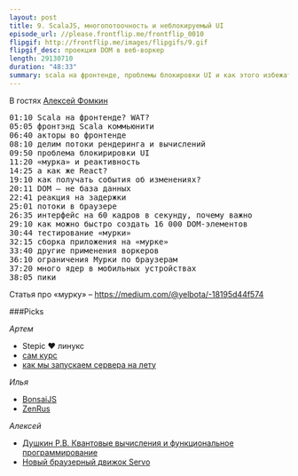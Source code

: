 ```yaml
---
layout: post
title: 9. ScalaJS, многопотоочность и неблокируемый UI
episode_url: //please.frontflip.me/frontflip_0010
flipgif: http://frontflip.me/images/flipgifs/9.gif
flipgif_desc: проекция DOM в веб-воркер
length: 29130710
duration: "48:33"
summary: scala на фронтенде, проблемы блокировки UI и как этого избежать
---
```


В гостях [Алексей Фомкин](https://twitter.com/yelbota)

<pre>
01:10 Scala на фронтенде? WAT?
05:05 фронтэнд Scala коммьюнити
06:40 акторы во фронтенде
08:10 делим потоки рендеринга и вычислений
09:50 проблема блокирировки UI
11:20 «мурка» и реактивность
14:25 а как же React?
19:10 как получать события об изменениях?
20:11 DOM — не база данных
22:41 реакция на задержки
25:01 потоки в браузере
26:35 интерфейс на 60 кадров в секунду, почему важно
29:10 как можно быстро создать 16 000 DOM-элементов
30:44 тестирование «мурки»
32:15 сборка приложения на «мурке»
33:40 другие применения воркеров
36:10 ограничения Мурки по браузерам
37:20 много ядер в мобильных устройствах
38:05 пики
</pre>

Статья про «мурку» – https://medium.com/@yelbota/-18195d44f574

###Picks

*Артем*
- Stepic ♥ линукс
 - [сам курс](https://stepic.org/course/%D0%92%D0%B2%D0%B5%D0%B4%D0%B5%D0%BD%D0%B8%D0%B5-%D0%B2-Linux-73/)
 - [как мы запускаем сервера на лету](http://habrahabr.ru/company/stepic/blog/246099/)

*Илья*
- [BonsaiJS](https://bonsaijs.org)
- [ZenRus](http://zenrus.ru)

*Алексей*
- [Душкин Р.В. Квантовые вычисления и функциональное программирование](http://www.twirpx.com/file/1530788/)
- [Новый браузерный движок Servo](https://github.com/servo/servo)

